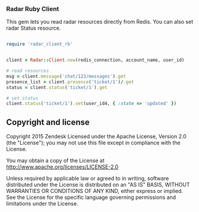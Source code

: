 ### Radar Ruby Client

This gem lets you read radar resources directly from Redis. You can also set radar Status resource.

```ruby

require 'radar_client_rb'


client = Radar::Client.new(redis_connection, account_name, user_id)

# read resources
msg = client.message('chat/123/messages').get
presence_list = client.presence('ticket/1')/.get
status = client.status('ticket/1').get

# set status
client.status('ticket/1').set(user_id4, { :state => 'updated' })

```

## Copyright and license
Copyright 2015 Zendesk
Licensed under the Apache License, Version 2.0 (the "License"); you may not use this file except in compliance with the License.

You may obtain a copy of the License at
http://www.apache.org/licenses/LICENSE-2.0

Unless required by applicable law or agreed to in writing, software distributed under the License is distributed on an "AS IS" BASIS, WITHOUT WARRANTIES OR CONDITIONS OF ANY KIND, either express or implied. See the License for the specific language governing permissions and limitations under the License.

